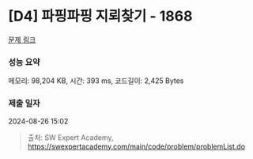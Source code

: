 # [D4] 파핑파핑 지뢰찾기 - 1868 

[문제 링크](https://swexpertacademy.com/main/code/problem/problemDetail.do?contestProbId=AV5LwsHaD1MDFAXc) 

### 성능 요약

메모리: 98,204 KB, 시간: 393 ms, 코드길이: 2,425 Bytes

### 제출 일자

2024-08-26 15:02



> 출처: SW Expert Academy, https://swexpertacademy.com/main/code/problem/problemList.do